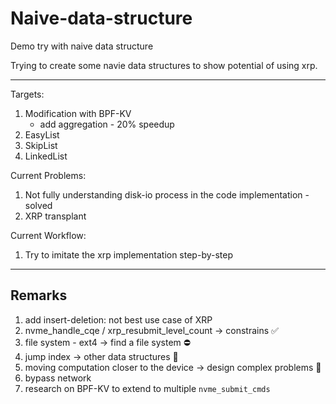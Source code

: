 # Naive-data-structure

Demo try with naive data structure

Trying to create some navie data structures to show potential of using xrp.

----

Targets:

1. Modification with BPF-KV
   - add aggregation - 20% speedup
2. EasyList
3. SkipList
4. LinkedList

Current Problems:

1. Not fully understanding disk-io process in the code implementation - solved
2. XRP transplant

Current Workflow:

1. Try to imitate the xrp implementation step-by-step
----

## Remarks

1. add insert-deletion: not best use case of XRP
2. nvme_handle_cqe / xrp_resubmit_level_count -> constrains ✅
3. file system - ext4 -> find a file system ⛔️
4. jump index -> other data structures 🎵
5. moving computation closer to the device -> design complex problems  🎵
6. bypass network
6. research on BPF-KV to extend to multiple `nvme_submit_cmds`
